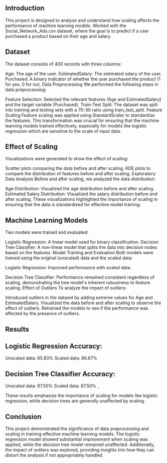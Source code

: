 ## Introduction
This project is designed to analyze and understand how scaling affects the performance of machine learning models. Worked with the Social_Network_Ads.csv dataset, where the goal is to predict if a user purchased a product based on their age and salary.

## Dataset
The dataset consists of 400 records with three columns:

Age: The age of the user.
EstimatedSalary: The estimated salary of the user.
Purchased: A binary indicator of whether the user purchased the product (1 for yes, 0 for no).
Data Preprocessing
We performed the following steps in data preprocessing:

Feature Selection: Selected the relevant features (Age and EstimatedSalary) and the target variable (Purchased).
Train-Test Split: The dataset was split into training and testing sets with a 70-30 ratio using train_test_split.
Feature Scaling
Feature scaling was applied using StandardScaler to standardize the features. This transformation was crucial for ensuring that the machine learning models trained effectively, especially for models like logistic regression which are sensitive to the scale of input data.

 ## Effect of Scaling
Visualizations were generated to show the effect of scaling:

Scatter plots comparing the data before and after scaling.
KDE plots to compare the distribution of features before and after scaling.
Exploratory Data Analysis
Before and after scaling, we analyzed the data distribution:

Age Distribution: Visualized the age distribution before and after scaling.
Estimated Salary Distribution: Visualized the salary distribution before and after scaling.
These visualizations highlighted the importance of scaling in ensuring that the data is standardized for effective model training.

## Machine Learning Models
Two models were trained and evaluated:

Logistic Regression: A linear model used for binary classification.
Decision Tree Classifier: A non-linear model that splits the data into decision nodes based on the features.
Model Training and Evaluation
Both models were trained using the original (unscaled) data and the scaled data:

Logistic Regression: Improved performance with scaled data.

Decision Tree Classifier: Performance remained consistent regardless of scaling, demonstrating the tree model's inherent robustness to feature scaling.
Effect of Outliers
To analyze the impact of outliers:

Introduced outliers in the dataset by adding extreme values for Age and EstimatedSalary.
Visualized the data before and after scaling to observe the effect of outliers.
Retrained the models to see if the performance was affected by the presence of outliers.
## Results
## Logistic Regression Accuracy:
Unscaled data: 65.83%
Scaled data: 86.67%
## Decision Tree Classifier Accuracy:
Unscaled data: 87.50%
Scaled data: 87.50% , 

These results emphasize the importance of scaling for models like logistic regression, while decision trees are generally unaffected by scaling.

## Conclusion
This project demonstrated the significance of data preprocessing and scaling in training effective machine learning models. The logistic regression model showed substantial improvement when scaling was applied, while the decision tree model remained unaffected. Additionally, the impact of outliers was explored, providing insights into how they can distort the analysis if not appropriately handled.
